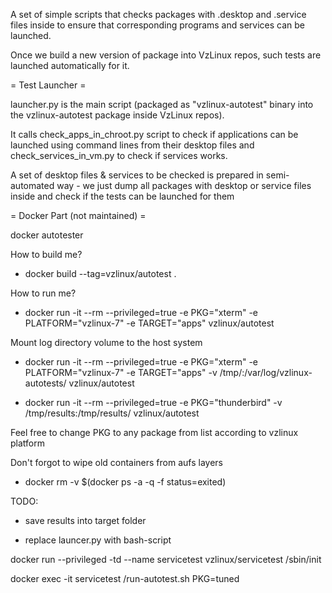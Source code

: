 A set of simple scripts that checks packages with .desktop and .service files inside to ensure that corresponding programs
and services can be launched.

Once we build a new version of package into VzLinux repos, such tests are launched automatically for it.


= Test Launcher =

launcher.py is the main script (packaged as "vzlinux-autotest" binary into the vzlinux-autotest package inside VzLinux repos).

It calls check_apps_in_chroot.py script to check if applications can be launched using command lines from their desktop files
and check_services_in_vm.py to check if services works.

A set of desktop files & services to be checked is prepared in semi-automated way - we just dump all packages with desktop
or service files inside and check if the tests can be launched for them


= Docker Part (not maintained) =

docker autotester

How to build me?

* docker build --tag=vzlinux/autotest .

How to run me?

* docker run -it --rm --privileged=true -e PKG="xterm" -e PLATFORM="vzlinux-7" -e TARGET="apps" vzlinux/autotest


Mount log directory volume to the host system

* docker run -it --rm --privileged=true -e PKG="xterm" -e PLATFORM="vzlinux-7" -e TARGET="apps" -v /tmp/:/var/log/vzlinux-autotests/ vzlinux/autotest

* docker run -it --rm --privileged=true -e PKG="thunderbird" -v /tmp/results:/tmp/results/ vzlinux/autotest

Feel free to change PKG to any package from list according to vzlinux platform

Don't forgot to wipe old containers from aufs layers

* docker rm -v $(docker ps -a -q -f status=exited)

TODO:

* save results into target folder

* replace launcer.py with bash-script

docker run --privileged -td --name servicetest vzlinux/servicetest /sbin/init

docker exec -it servicetest /run-autotest.sh PKG=tuned
